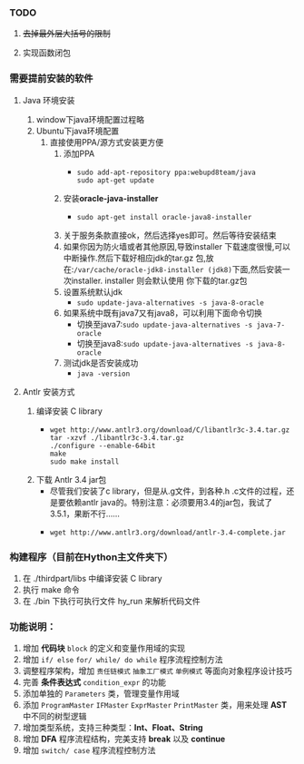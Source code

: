 ### TODO

1. ~~去掉最外层大括号的限制~~

2. 实现函数闭包

### 需要提前安装的软件

1. Java 环境安装

   1. window下java环境配置过程略
   2. Ubuntu下java环境配置
      1. 直接使用PPA/源方式安装更方便
         1. 添加PPA
            - ```shell
              sudo add-apt-repository ppa:webupd8team/java
              sudo apt-get update
              ```
         2. 安装**oracle-java-installer**
            - ```shell
              sudo apt-get install oracle-java8-installer
              ```
         3. 关于服务条款直接ok，然后选择yes即可。然后等待安装结束
         4. 如果你因为防火墙或者其他原因,导致installer 下载速度很慢,可以中断操作.然后下载好相应jdk的tar.gz 包,放在:`/var/cache/oracle-jdk8-installer (jdk8)`下面,然后安装一次installer. installer 则会默认使用 你下载的tar.gz包
         5. 设置系统默认jdk
            - `sudo update-java-alternatives -s java-8-oracle`
         6. 如果系统中既有java7又有java8，可以利用下面命令切换
            - 切换至java7:`sudo update-java-alternatives -s java-7-oracle`
            - 切换至java8:`sudo update-java-alternatives -s java-8-oracle`
         7. 测试jdk是否安装成功
            - `java -version`

2. Antlr 安装方式
   1. 编译安装 C library 
      - ```shell
        wget http://www.antlr3.org/download/C/libantlr3c-3.4.tar.gz
        tar -xzvf ./libantlr3c-3.4.tar.gz
        ./configure --enable-64bit
        make
        sudo make install
        ```
   2. 下载 Antlr 3.4 jar包
         -  尽管我们安装了c library，但是从.g文件，到各种.h .c文件的过程，还是要依赖antlr java的。特别注意：必须要用3.4的jar包，我试了3.5.1，果断不行……
         -  ```shell
            wget http://www.antlr3.org/download/antlr-3.4-complete.jar
            ```

   
### 构建程序（目前在Hython主文件夹下）

  1. 在 ./thirdpart/libs 中编译安装 C library 
  2. 执行 make 命令
  3. 在 ./bin 下执行可执行文件 hy_run 来解析代码文件



### 功能说明：

1. 增加 **代码块** `block` 的定义和变量作用域的实现
2. 增加 `if/ else` `for/ while/ do while` 程序流程控制方法
3. 调整程序架构，增加 `责任链模式` `抽象工厂模式` `单例模式` 等面向对象程序设计技巧
4. 完善 **条件表达式** `condition_expr` 的功能
5. 添加单独的 `Parameters` 类，管理变量作用域
6. 添加 `ProgramMaster` `IFMaster` `ExprMaster` `PrintMaster` 类，用来处理 **AST** 中不同的树型逻辑
7. 增加类型系统，支持三种类型：**Int、Float、String**
8. 增加 **DFA** 程序流程结构，完美支持 **break** 以及 **continue**
9. 增加 `switch/ case` 程序流程控制方法



